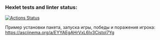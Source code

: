 ### Hexlet tests and linter status:
[![Actions Status](https://github.com/GlebZhigulev/frontend-project-44/workflows/hexlet-check/badge.svg)](https://github.com/GlebZhigulev/frontend-project-44/actions)

Пример установки пакета, запуска игры, победы и поражения игрока:
https://asciinema.org/a/EYYAEgAHrVxL6Iv3CistoI7Yg